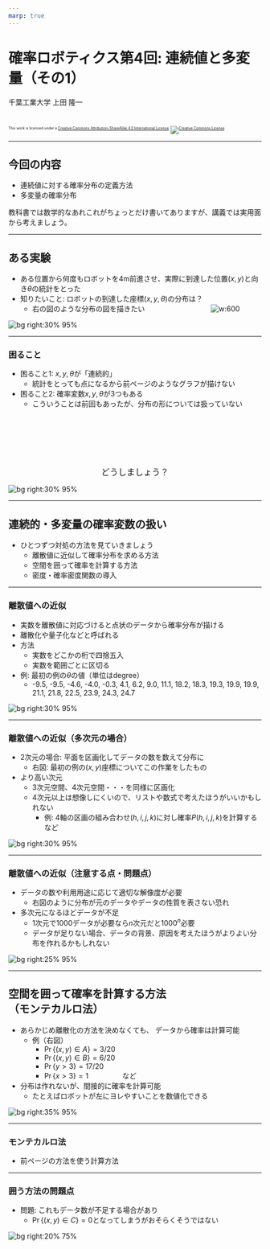 ```yaml
---
marp: true
---
```


<!-- footer: 確率ロボティクス第4回（その1） -->

# 確率ロボティクス第4回: 連続値と多変量（その1）

千葉工業大学 上田 隆一

<br />

<p style="font-size:50%">
This work is licensed under a <a rel="license" href="http://creativecommons.org/licenses/by-sa/4.0/">Creative Commons Attribution-ShareAlike 4.0 International License</a>.
<a rel="license" href="http://creativecommons.org/licenses/by-sa/4.0/">
<img alt="Creative Commons License" style="border-width:0" src="https://i.creativecommons.org/l/by-sa/4.0/88x31.png" /></a>
</p>

---

<!-- paginate: true -->

## 今回の内容

- 連続値に対する確率分布の定義方法
- 多変量の確率分布

教科書では数学的なあれこれがちょっとだけ書いてありますが、講義では実用面から考えましょう。

---

## ある実験

- ある位置から何度もロボットを4m前進させ、実際に到達した位置$(x,y)$と向き$\theta$の統計をとった
- 知りたいこと: ロボットの到達した座標$(x,y,\theta)$の分布は？
    - 右の図のような分布の図を描きたい
$\qquad\qquad\qquad\qquad$![w:600](./figs/robot_final_pos.png)

![bg right:30% 95%](./figs/prob_dist.png)

---

### 困ること

- 困ること1: $x,y,\theta$が「連続的」
    - 統計をとっても点になるから前ページのようなグラフが描けない
- 困ること2: 確率変数$x,y,\theta$が3つもある
    - こういうことは前回もあったが、分布の形については扱っていない

<center style="padding-top:100px;font-size:120%">どうしましょう？</center>

![bg right:30% 95%](./figs/robot_final_pos_b.png)

---

## 連続的・多変量の確率変数の扱い

- ひとつずつ対処の方法を見ていきましょう
    - 離散値に近似して確率分布を求める方法
    - 空間を囲って確率を計算する方法
    - 密度・確率密度関数の導入

---

### 離散値への近似

- 実数を離散値に対応づけると点状のデータから確率分布が描ける
- 離散化や量子化などと呼ばれる
- 方法
    - 実数をどこかの桁で四捨五入
    - 実数を範囲ごとに区切る
- 例: 最初の例の$\theta$の値（単位はdegree）
    - -9.5, -9.5, -4.6, -4.0, -0.3, 4.1, 6.2, 9.0, 11.1, 18.2, 18.3, 19.3, 19.9, 19.9, 21.1, 21.8, 22.5, 23.9, 24.3, 24.7

![bg right:30% 95%](./figs/theta_hist.png)

---

### 離散値への近似（多次元の場合）

- 2次元の場合: 平面を区画化してデータの数を数えて分布に
    - 右図: 最初の例の$(x,y)$座標についてこの作業をしたもの
- より高い次元
    - 3次元空間、4次元空間・・・を同様に区画化
    - 4次元以上は想像しにくいので、リストや数式で考えたほうがいいかもしれない
        - 例: 4軸の区画の組み合わせ$(h,i,j,k)$に対し確率$P(h,i,j,k)$を計算するなど


![bg right:30% 95%](./figs/discretization.png)


---

### 離散値への近似（注意する点・問題点）

- データの数や利用用途に応じて適切な解像度が必要
    - 右図のように分布が元のデータやデータの性質を表さない恐れ
- 多次元になるほどデータが不足
    - 1次元で$1000$データが必要なら$n$次元だと$1000^n$必要
    - データが足りない場合、データの背景、原因を考えたほうがよりよい分布を作れるかもしれない

![bg right:25% 95%](./figs/discretization_resolution.png)

---

## 空間を囲って確率を計算する方法<br />（モンテカルロ法）

- あらかじめ離散化の方法を決めなくても、
データから確率は計算可能
    - 例（右図）
        - $\Pr\{ (x,y) \in A \} = 3/20$
        - $\Pr\{ (x,y) \in B \} = 6/20$
        - $\Pr\{ y > 3 \} = 17/20$
        - $\Pr\{ x > 3 \} = 1\qquad\qquad$ など
- 分布は作れないが、間接的に確率を計算可能
    - たとえばロボットが左にヨレやすいことを数値化できる

![bg right:35% 95%](./figs/montecarlo.png)


---

### モンテカルロ法

- 前ページの方法を使う計算方法


---

### 囲う方法の問題点

- 問題: これもデータ数が不足する場合があり
    - $\Pr\{ (x,y) \in C \} = 0$となってしまうがおそらくそうではない

![bg right:20% 75%](./figs/montecarlo_error.png)
